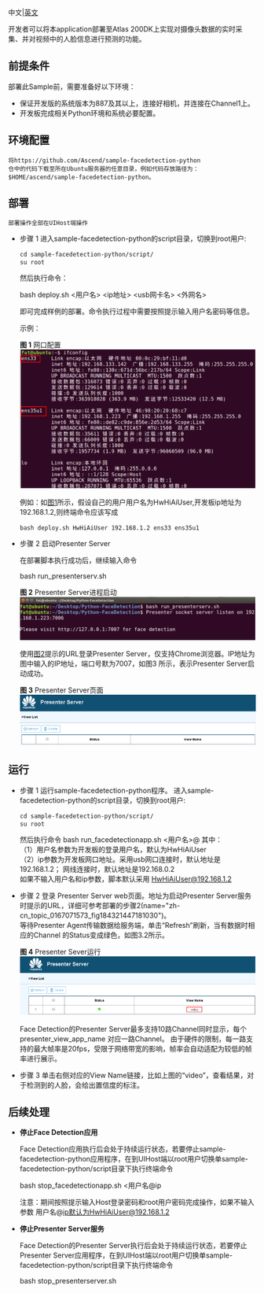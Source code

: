 中文|[英文](README.md)

开发者可以将本application部署至Atlas 200DK上实现对摄像头数据的实时采集、并对视频中的人脸信息进行预测的功能。

## 前提条件

部署此Sample前，需要准备好以下环境：

-   保证开发版的系统版本为887及其以上，连接好相机，并连接在Channel1上。
-   开发板完成相关Python环境和系统必要配置。

## 环境配置

    将https://github.com/Ascend/sample-facedetection-python  
	仓中的代码下载至所在Ubuntu服务器的任意目录，例如代码存放路径为：$HOME/ascend/sample-facedetection-python。


## 部署<a name="zh-cn_topic_0167071573_section7994174585917"></a>
	部署操作全部在UIHost端操作
-   步骤 1 进入sample-facedetection-python的script目录，切换到root用户:

        cd sample-facedetection-python/script/
        su root 
        
	然后执行命令：

	bash deploy.sh <用户名> <ip地址> <usb网卡名> <外网名> 
	
	即可完成样例的部署。命令执行过程中需要按照提示输入用户名密码等信息。
    
	示例：

	**图 1**  网口配置<a name="zh-cn_topic_0167071573_fig184321447181017"></a>  
	![](doc/source/img/ifconfig.png "网口配置图")
	
	例如：如[图1](#zh-cn_topic_0167071573_fig184321447181017)所示，假设自己的用户用户名为HwHiAiUser,开发板ip地址为192.168.1.2,则终端命令应该写成

        bash deploy.sh HwHiAiUser 192.168.1.2 ens33 ens35u1

	
-   步骤 2 启动Presenter Server<a name="zh-cn_topic_0167071573_fig184321447181030"></a>

	在部署脚本执行成功后，继续输入命令
	
	bash run_presenterserv.sh

	**图 2**  Presenter Server进程启动<a name="zh-cn_topic_0167071573_fig184321447181018"></a>  
	![](doc/source/img/PresenterServerStartup.png "Presenter Server进程启动")  
	
	使用[图2](#zh-cn_topic_0167071573_fig184321447181018)提示的URL登录Presenter Server，仅支持Chrome浏览器。IP地址为图中输入的IP地址，端口号默为7007，如图3<a name="zh-cn_topic_0167071573_fig184321447181019"></a>  所示，表示Presenter Server启动成功。    
	
	**图 3**  Presenter Server页面<a name="zh-cn_topic_0167071573_fig184321447181019"></a>  
	![](doc/source/img/PresenterServerWeb.png "Presenter Server页面")  	


## 运行
-   步骤 1 运行sample-facedetection-python程序。
	进入sample-facedetection-python的script目录，切换到root用户:

        cd sample-facedetection-python/script/
        su root 
	
	然后执行命令
	bash run_facedetectionapp.sh <用户名>@<ip>
        其中：   
       （1）用户名参数为开发板的登录用户名，默认为HwHiAiUser   
       （2）ip参数为开发板网口地址。采用usb网口连接时，默认地址是192.168.1.2； 网线连接时，默认地址是192.168.0.2    
	如果不输入用户名和ip参数，脚本默认采用 HwHiAiUser@192.168.1.2    
        
-   步骤 2 登录 Presenter Server web页面。地址为启动Presenter Server服务时提示的URL，详细可参考部署的步骤2(name="zh-cn_topic_0167071573_fig184321447181030")。    
	等待Presenter Agent传输数据给服务端，单击“Refresh”刷新，当有数据时相应的Channel 的Status变成绿色，如图3.2所示。

	**图 4**  Presenter Sever运行<a name="zh-cn_topic_0167071573_fig184321447181020"></a>  
    ![](doc/source/img/PresenterServerRun.png "Presenter Server运行.png")  

	Face Detection的Presenter Server最多支持10路Channel同时显示，每个 presenter_view_app_name 对应一路Channel。
	由于硬件的限制，每一路支持的最大帧率是20fps，受限于网络带宽的影响，帧率会自动适配为较低的帧率进行展示。
-   步骤 3 单击右侧对应的View Name链接，比如上图的“video”，查看结果，对于检测到的人脸，会给出置信度的标注。

## 后续处理

-   **停止Face Detection应用**

    Face Detection应用执行后会处于持续运行状态，若要停止sample-facedetection-python应用程序，在到UIHost端以root用户切换单sample-facedetection-python/script目录下执行终端命令
    
	bash stop_facedetectionapp.sh <用户名@ip

    注意：期间按照提示输入Host登录密码和root用户密码完成操作，如果不输入参数 用户名@ip默认为HwHiAiUser@192.168.1.2

-   **停止Presenter Server服务**

    Face Detection的Presenter Server执行后会处于持续运行状态，若要停止Presenter Server应用程序，在到UIHost端以root用户切换单sample-facedetection-python/script目录下执行终端命令
    
	bash stop_presenterserver.sh
